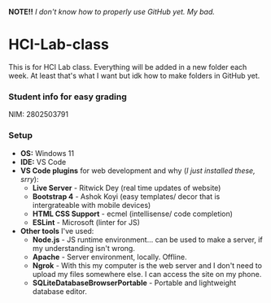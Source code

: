 **NOTE!!** *I don't know how to properly use GitHub yet. My bad.*

# HCI-Lab-class
This is for HCI Lab class.
Everything will be added in a new folder each week. At least that's what I want but idk how to make folders in GitHub yet.

### Student info for easy grading
NIM: 2802503791

### Setup 
- **OS:** Windows 11
- **IDE:** VS Code
- **VS Code plugins** for web development and why (*I just installed these, srry*):
  - **Live Server** - Ritwick Dey (real time updates of website)
  - **Bootstrap 4** - Ashok Koyi (easy templates/ decor that is intergrateable with mobile devices)
  - **HTML CSS Support** - ecmel (intellisense/ code completion)
  - **ESLint** - Microsoft (linter for JS)
- **Other tools** I've used:
  - **Node.js** - JS runtime environment... can be used to make a server, if my understanding isn't wrong.
  - **Apache** - Server environment, locally. Offline.
  - **Ngrok** - With this my computer is the web server and I don't need to upload my files somewhere else. I can access the site on my phone.
  - **SQLiteDatabaseBrowserPortable** - Portable and lightweight database editor.
